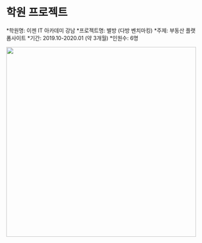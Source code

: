 # 학원 프로젝트

*학원명: 이젠 IT 아카데미 강남 
*프로젝트명: 별방 (다방 벤치마킹) 
*주제: 부동산 플랫폼사이트 
*기간: 2019.10-2020.01 (약 3개월) 
*인원수: 6명 


<div>
  <img width="500" src="https://user-images.githubusercontent.com/58894035/72663224-822dbc80-3a33-11ea-8414-2bdb459bd72b.png">
</div>



